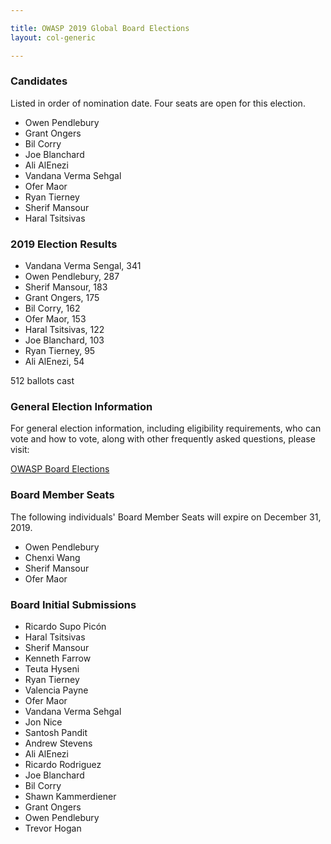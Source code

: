 ```yaml
---

title: OWASP 2019 Global Board Elections
layout: col-generic

---
```


### Candidates

Listed in order of nomination date. Four seats are open for this election.

* Owen Pendlebury
* Grant Ongers
* Bil Corry
* Joe Blanchard
* Ali AlEnezi
* Vandana Verma Sehgal
* Ofer Maor
* Ryan Tierney
* Sherif Mansour
* Haral Tsitsivas

### 2019 Election Results
* Vandana Verma Sengal, 341 
* Owen Pendlebury, 287
* Sherif Mansour, 183 
* Grant Ongers, 175 
* Bil Corry, 162 
* Ofer Maor, 153 
* Haral Tsitsivas, 122
* Joe Blanchard, 103
* Ryan Tierney, 95
* Ali AlEnezi, 54

512 ballots cast

### General Election Information 
For general election information, including eligibility requirements, who can vote and how to vote, along with other frequently 
asked questions, please visit:

[OWASP Board Elections](/www-board/elections)

### Board Member Seats 
The following individuals' Board Member Seats will expire on December 31, 2019. 

* Owen Pendlebury
* Chenxi Wang
* Sherif Mansour
* Ofer Maor

### Board Initial Submissions

* Ricardo Supo Picón
* Haral Tsitsivas
* Sherif Mansour
* Kenneth	Farrow
* Teuta Hyseni
* Ryan Tierney
* Valencia Payne
* Ofer Maor
* Vandana Verma Sehgal
* Jon Nice
* Santosh	Pandit
* Andrew Stevens
* Ali AlEnezi
* Ricardo	Rodriguez
* Joe Blanchard
* Bil Corry
* Shawn Kammerdiener
* Grant Ongers
* Owen Pendlebury
* Trevor Hogan


